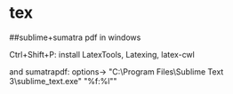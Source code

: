 # tex

##sublime+sumatra pdf in windows

Ctrl+Shift+P: install LatexTools, Latexing, latex-cwl

and sumatrapdf: options-> "C:\Program Files\Sublime Text 3\sublime_text.exe" "%f:%l""
